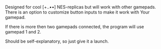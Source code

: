 Designed for cool [+..••] NES-replicas but will work with other gamepads. There is an option to customize button inputs to make it work with Your gamepad.

If there is more then two gamepads connected, the program will use gamepad 1 and 2.

Should be self-explanatory, so just give it a launch.
